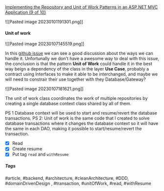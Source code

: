 [Implementing the Repository and Unit of Work Patterns in an ASP.NET MVC Application (9 of 10)](https://learn.microsoft.com/en-us/aspnet/mvc/overview/older-versions/getting-started-with-ef-5-using-mvc-4/implementing-the-repository-and-unit-of-work-patterns-in-an-asp-net-mvc-application)

![[Pasted image 20230101191301.png]]

#### Unit of work

![[Pasted image 20230107145519.png]]

In this [github issue](https://github.com/mattia-battiston/clean-architecture-example/issues/1) we can see a good discussion about the ways we can handle it. Unfortunally we don't have a awesome way to deal with this issue, the conclusion is that the pattern **Unit of Work** could handle it in the best way beign a dependency of the class in the layer **Use Case**, probably a contract using Interfaces to make it able to be interchanged, and maybe we will need to constrair their use together with they Database/Gateway?

![[Pasted image 20230107181621.png]]

The unit of work class coordinates the work of multiple repositories by creating a single database context class shared by all of them.

PS 1 Database context will be used to start and resume/revert the database transactions.
PS 2: Unit of work is the same code that I created to solve database transactions where it changes the database context so it will have the same in each DAO, making it possible to start/resume/revert the transaction.

- [x] Read
- [x] Create resume
- [x] Put tag `read` and `withResume`

##### Tags
#article, #backend, #architecture, #cleanArchitecture, #DDD, #domainDrivenDesign , #transaction, #unitOfWork, #read, #withResume 
